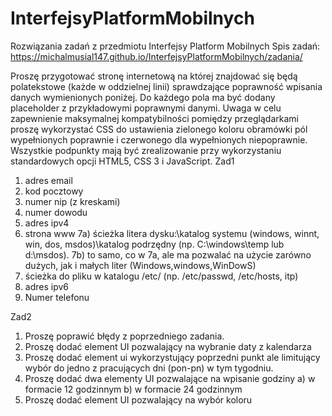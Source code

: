 # InterfejsyPlatformMobilnych
Rozwiązania zadań  z przedmiotu Interfejsy Platform Mobilnych
Spis zadań:
https://michalmusial147.github.io/InterfejsyPlatformMobilnych/zadania/


Proszę przygotować stronę internetową na której znajdować się będą polatekstowe (każde w oddzielnej linii) sprawdzające poprawność wpisania danych wymienionych poniżej. Do każdego pola ma być dodany placeholder z przykładowymi poprawnymi danymi. Uwaga w celu zapewnienie maksymalnej kompatybilności pomiędzy przeglądarkami proszę wykorzystać CSS do ustawienia zielonego koloru obramówki pól wypełnionych poprawnie i czerwonego dla wypełnionych niepoprawnie. Wszystkie podpunkty mają być zrealizowanie przy wykorzystaniu standardowych opcji HTML5, CSS 3 i JavaScript.
Zad1
1) adres email
2) kod pocztowy
3) numer nip (z kreskami)
4) numer dowodu
5) adres ipv4
6) strona www
7a) ścieżka litera dysku:\katalog systemu (windows, winnt, win, dos, msdos)\katalog podrzędny (np. C:\windows\temp lub d:\msdos). 
7b) to samo, co w 7a, ale ma pozwalać na użycie zarówno dużych, jak i małych liter (Windows,windows,WinDowS)
8) ścieżka do pliku w katalogu /etc/ (np. /etc/passwd, /etc/hosts, itp)
9) adres ipv6
10) Numer telefonu

Zad2
1) Proszę poprawić błędy z poprzedniego zadania.
2) Proszę dodać element UI pozwalający na wybranie daty z kalendarza
3) Proszę dodać element ui wykorzystujący poprzedni punkt ale limitujący wybór do jedno z pracujących dni (pon-pn) w tym tygodniu.
4) Proszę dodać dwa elementy UI pozwalające na wpisanie godziny
   a) w formacie 12 godzinnym
   b) w formacie 24 godzinnym
5) Proszę dodać element UI pozwalający na wybór koloru